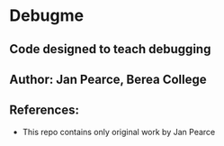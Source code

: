 # Debugme
## Code designed to teach debugging

## Author: Jan Pearce, Berea College


## References:
- This repo contains only original work by Jan Pearce